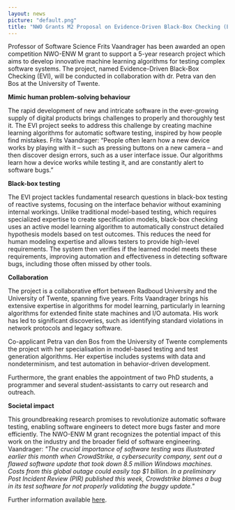 ```yaml
---
layout: news
picture: "default.png"
title: "NWO Grants M2 Proposal on Evidence-Driven Black-Box Checking (EVI)"
---
```


Professor of Software Science Frits Vaandrager has been awarded an open competition NWO-ENW M grant to support a 5-year research project which aims to develop innovative machine learning algorithms for testing complex software systems. The project, named Evidence-Driven Black-Box Checking (EVI), will be conducted in collaboration with dr. Petra van den Bos at the University of Twente.

__Mimic human problem-solving behaviour__

The rapid development of new and intricate software in the ever-growing supply of digital products brings challenges to properly and thoroughly test it. The EVI project seeks to address this challenge by creating machine learning algorithms for automatic software testing, inspired by how people find mistakes. Frits Vaandrager: “People often learn how a new device works by playing with it – such as pressing buttons on a new camera – and then discover design errors, such as a user interface issue. Our algorithms learn how a device works while testing it, and are constantly alert to software bugs.”

__Black-box testing__ 

The EVI project tackles fundamental research questions in black-box testing of reactive systems, focusing on the interface behavior without examining internal workings. Unlike traditional model-based testing, which requires specialized expertise to create specification models, black-box checking uses an active model learning algorithm to automatically construct detailed hypothesis models based on test outcomes. This reduces the need for human modeling expertise and allows testers to provide high-level requirements. The system then verifies if the learned model meets these requirements, improving automation and effectiveness in detecting software bugs, including those often missed by other tools.

__Collaboration__

The project is a collaborative effort between Radboud University and the University of Twente, spanning five years. Frits Vaandrager brings his extensive expertise in algorithms for model learning, particularly in learning algorithms for extended finite state machines and I/O automata. His work has led to significant discoveries, such as identifying standard violations in network protocols and legacy software.

Co-applicant Petra van den Bos from the University of Twente complements the project with her specialisation in model-based testing and test generation algorithms. Her expertise includes systems with data and nondeterminism, and test automation in behavior-driven development.

Furthermore, the grant enables the appointment of two PhD students, a programmer and several student-assistants to carry out research and outreach. 

__Societal impact__

This groundbreaking research promises to revolutionize automatic software testing, enabling software engineers to detect more bugs faster and more efficiently. The NWO-ENW M grant recognizes the potential impact of this work on the industry and the broader field of software engineering. Vaandrager: _"The crucial importance of software testing was illustrated earlier this month when CrowdStrike, a cybersecurity company, sent out a flawed software update that took down 8.5 million Windows machines. Costs from this global outage could easily top $1 billion. In a preliminary Post Incident Review (PIR)
published this week, Crowdstrike blames a bug in its test software for not properly validating the buggy update."_

Further information available [here](https://www.ru.nl/en/research/research-news/frits-vaandrager-receives-nwo-enw-m-grant-for-automatic-software-testing).